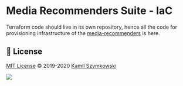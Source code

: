 
# Media Recommenders Suite - IaC
Terraform code should live in its own repository, hence all the code for provisioning infrastructure of the [media-recommenders](https://github.com/SzymkowskiDev/media-recommenders#media-recommenders-suite) is here.

## 📄 License
[MIT License](https://choosealicense.com/licenses/mit/) ©️ 2019-2020 [Kamil Szymkowski](https://github.com/SzymkowskiDev "Get in touch!")

[![](https://img.shields.io/badge/license-MIT-green?style=plastic)](https://choosealicense.com/licenses/mit/)





